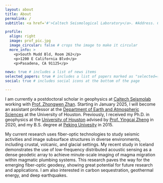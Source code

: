 ```yaml
---
layout: about
title: About
permalink: /
subtitle: <a href='#'>Caltech Seismological Laboratory</a>. #Address. Contacts. Motto. Etc.

profile:
  align: right
  image: prof_pic.jpg
  image_circular: false # crops the image to make it circular
  more_info: >
    <p>South Mudd Bld, Room 262</p>
    <p>1200 E California Blvd</p>
    <p>Pasadena, CA 91125</p>

news: true # includes a list of news items
selected_papers: true # includes a list of papers marked as "selected={true}"
social: true # includes social icons at the bottom of the page

---
```


I am currently a postdoctoral scholar in geophysics at [Caltech Seismolab](https://www.seismolab.caltech.edu/) working with [Prof. Zhongwen Zhan](https://zhan.caltech.edu/). Starting in January 2025, I will become an assistant professor at the [Department of Earth and Atmospheric Sciences](https://uh.edu/nsm/earth-atmospheric/people/faculty/jiaxuan-li/) at the University of Houston. Previously, I received my Ph.D. in geophysics at the [University of Houston](https://www.uh.edu/nsm/earth-atmospheric/) advised by [Prof. Yingcai Zheng](https://uh.edu/nsm/earth-atmospheric/people/faculty/yingcai-zheng/) in 2020, and my B.S. degree at [Peking Univesity](https://sess2.pku.edu.cn/english/index.htm) in 2015.

My current research uses fiber-optic technologies to study seismic activities and image subsurface structures in diverse environments, including crustal, volcanic, and glacial settings. My recent study in Iceland demonstrates the use of low-frequency distributed acoustic sensing as a dense geodetic array to achieve minute-scale imaging of magma migration within magmatic plumbing systems. This research paves the way for the emerging fiber-optic geodesy, showing great potential for future research and applications. I am also interested in carbon sequestration, geothermal energy, and deep earthquakes.

<!-- ---
<span style="font-size:30px; font-weight:normal;">Research Interst</span>
- Fiber-optic sensing
- Earthquake source process
- Volcanic monitoring
- Carbon sequestration
- Geothermal energy
- Deep earthquakes -->

<!-- --- -->
